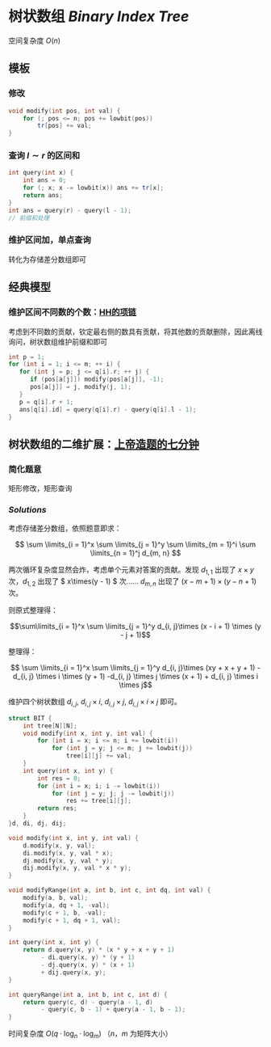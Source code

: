 # 树状数组 $Binary\ Index\ Tree$

空间复杂度 $O(n)$

## 模板

### 修改

```cpp
void modify(int pos, int val) {
    for (; pos <= n; pos += lowbit(pos))
        tr[pos] += val;
}
```

### 查询 $l \sim r$ 的区间和

```cpp
int query(int x) {
    int ans = 0;
    for (; x; x -= lowbit(x)) ans += tr[x];
    return ans;
}
int ans = query(r) - query(l - 1);
// 前缀和处理 
```

### 维护区间加，单点查询

转化为存储差分数组即可

## 经典模型

### 维护区间不同数的个数：[HH的项链](https://www.luogu.com.cn/problem/P1972)

考虑到不同数的贡献，钦定最右侧的数具有贡献，将其他数的贡献删除，因此离线询问，树状数组维护前缀和即可

```cpp
int p = 1;
for (int i = 1; i <= m; ++ i) {
   for (int j = p; j <= q[i].r; ++ j) {
      if (pos[a[j]]) modify(pos[a[j]], -1);
      pos[a[j]] = j, modify(j, 1);
   }
   p = q[i].r + 1;
   ans[q[i].id] = query(q[i].r) - query(q[i].l - 1);
}
```

## 树状数组的二维扩展：[上帝造题的七分钟](https://www.luogu.com.cn/problem/P4514)

### 简化题意

矩形修改，矩形查询

### $Solutions$

考虑存储差分数组，依照题意即求：

$$ \sum \limits_{i = 1}^x \sum \limits_{j = 1}^y \sum \limits_{m = 1}^i \sum \limits_{n = 1}^j d_{m, n} $$

两次循环复杂度显然会炸，考虑单个元素对答案的贡献。发现 $d_{1, 1}$ 出现了 $x \times y$ 次，$d_{1, 2}$ 出现了 $ x\times(y - 1) $ 次...... $d_{m, n}$ 出现了 $(x - m + 1) \times (y - n + 1)$ 次。

则原式整理得：

$$\sum\limits_{i = 1}^x \sum \limits_{j = 1}^y d_{i, j}\times (x - i + 1) \times (y - j + 1)$$

整理得：

$$ \sum \limits_{i = 1}^x \sum \limits_{j = 1}^y d_{i, j}\times (xy + x + y + 1) - d_{i, j} \times i \times (y + 1) -d_{i, j} \times j \times (x + 1) + d_{i, j} \times i \times j$$

维护四个树状数组 $d_{i, j}$, $d_{i, j} \times i$, $d_{i, j} \times j$, $d_{i, j} \times i \times j$ 即可。

```cpp
struct BIT {
	int tree[N][N];
	void modify(int x, int y, int val) {
		for (int i = x; i <= n; i += lowbit(i))
			for (int j = y; j <= m; j += lowbit(j))
				tree[i][j] += val;
	}
	int query(int x, int y) {
		int res = 0;
		for (int i = x; i; i -= lowbit(i))
			for (int j = y; j; j -= lowbit(j))
				res += tree[i][j];
		return res;
	}
}d, di, dj, dij;

void modify(int x, int y, int val) {
	d.modify(x, y, val);
	di.modify(x, y, val * x);
	dj.modify(x, y, val * y);
	dij.modify(x, y, val * x * y);
}

void modifyRange(int a, int b, int c, int dq, int val) {
	modify(a, b, val);
	modify(a, dq + 1, -val);
	modify(c + 1, b, -val);
	modify(c + 1, dq + 1, val);
}

int query(int x, int y) {
	return d.query(x, y) * (x * y + x + y + 1)
		 - di.query(x, y) * (y + 1)
		 - dj.query(x, y) * (x + 1)
		 + dij.query(x, y);
}

int queryRange(int a, int b, int c, int d) {
	return query(c, d) - query(a - 1, d)
		 - query(c, b - 1) + query(a - 1, b - 1);
}
```

时间复杂度 $O(q \cdot \log_n \cdot \log_m)$ （$n$，$m$ 为矩阵大小）
